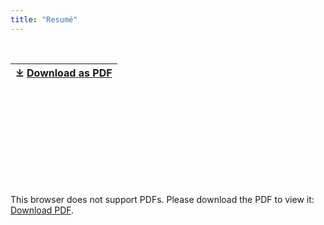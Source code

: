 ```yaml
---
title: "Resumé"
---
```


<br/>

| ⤓ [Download as PDF](/livingston_cv_march2021.pdf) |
| ------------------------------------------------- |

<object data="https://daniel-livingston.com/livingston_cv_march2021.pdf" type="application/pdf" width="750px" height="750px">
    <embed src="https://daniel-livingston.com/livingston_cv_march2021.pdf" type="application/pdf">
        <p>This browser does not support PDFs. Please download the PDF to view it: <a href="https://daniel-livingston.com/livingston_cv_march2021.pdf">Download PDF</a>.</p>
    </embed>
</object>